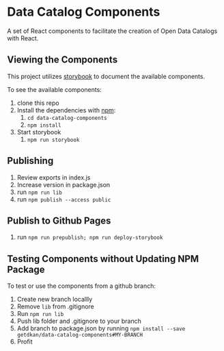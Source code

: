# Data Catalog Components

A set of React components to facilitate the creation of Open Data Catalogs with React.

## Viewing the Components

This project utilizes [storybook](https://github.com/storybooks/storybook) to document the available components.

To see the available components:
1) clone this repo
1) Install the dependencies with [npm](https://www.npmjs.com/):
    1) ``cd data-catalog-components``
    1) ``npm install``
1) Start storybook
    1) ``npm run storybook``

## Publishing

1) Review exports in index.js
2) Increase version in package.json
3) run `npm run lib`
4) run `npm publish --access public`

## Publish to Github Pages

1) run `npm run prepublish; npm run deploy-storybook`

## Testing Components without Updating NPM Package

To test or use the components from a github branch:

1) Create new branch locallly
1) Remove `lib` from .gitignore
1) Run `npm run lib`
1) Push lib folder and .gitignore to your branch
1) Add branch to package.json by running `npm install --save getdkan/data-catalog-components#MY-BRANCH`
1) Profit
